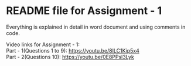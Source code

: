 # README file for Assignment - 1

Everything is explained in detail in word document and using comments in code.

Video links for Assignment - 1: <br/>
Part - 1(Questions 1 to 9): https://youtu.be/8ILC1Kip5x4 <br/>
Part - 2(Questions 10): https://youtu.be/0E8PPsl3Lyk